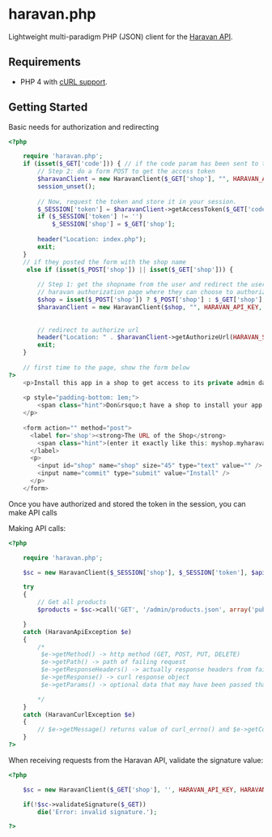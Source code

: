 # haravan.php

Lightweight multi-paradigm PHP (JSON) client for the [Haravan API](http://api.haravan.com/).


## Requirements

* PHP 4 with [cURL support](http://php.net/manual/en/book.curl.php).


## Getting Started

Basic needs for authorization and redirecting

```php
<?php

	require 'haravan.php';
	if (isset($_GET['code'])) { // if the code param has been sent to this page... we are in Step 2
		// Step 2: do a form POST to get the access token
		$haravanClient = new HaravanClient($_GET['shop'], "", HARAVAN_API_KEY, HARAVAN_SECRET);
		session_unset();
		
		// Now, request the token and store it in your session.
		$_SESSION['token'] = $haravanClient->getAccessToken($_GET['code'], REDIRECT_URI);
		if ($_SESSION['token'] != '')
			$_SESSION['shop'] = $_GET['shop'];
	
		header("Location: index.php");
		exit;		
	}
	// if they posted the form with the shop name
	 else if (isset($_POST['shop']) || isset($_GET['shop'])) {
	
		// Step 1: get the shopname from the user and redirect the user to the
		// haravan authorization page where they can choose to authorize this app
		$shop = isset($_POST['shop']) ? $_POST['shop'] : $_GET['shop'];
		$haravanClient = new HaravanClient($shop, "", HARAVAN_API_KEY, HARAVAN_SECRET);
	
		
		// redirect to authorize url
		header("Location: " . $haravanClient->getAuthorizeUrl(HARAVAN_SCOPE, REDIRECT_URI));
		exit;
	}
	
	// first time to the page, show the form below
?>
	<p>Install this app in a shop to get access to its private admin data.</p> 
 
	<p style="padding-bottom: 1em;">
		<span class="hint">Don&rsquo;t have a shop to install your app in handy? <a href="https://app.haravan.com/services/partners/">Create a test shop.</a></span>
	</p> 
	 
	<form action="" method="post">
	  <label for='shop'><strong>The URL of the Shop</strong> 
	    <span class="hint">(enter it exactly like this: myshop.myharavan.com)</span> 
	  </label> 
	  <p> 
	    <input id="shop" name="shop" size="45" type="text" value="" /> 
	    <input name="commit" type="submit" value="Install" /> 
	  </p> 
	</form>

```

Once you have authorized and stored the token in the session, you can make API calls

Making API calls:

```php
<?php

	require 'haravan.php';

	$sc = new HaravanClient($_SESSION['shop'], $_SESSION['token'], $api_key, $secret);

	try
	{
		// Get all products
		$products = $sc->call('GET', '/admin/products.json', array('published_status'=>'published'));

	}
	catch (HaravanApiException $e)
	{
		/* 
		 $e->getMethod() -> http method (GET, POST, PUT, DELETE)
		 $e->getPath() -> path of failing request
		 $e->getResponseHeaders() -> actually response headers from failing request
		 $e->getResponse() -> curl response object
		 $e->getParams() -> optional data that may have been passed that caused the failure

		*/
	}
	catch (HaravanCurlException $e)
	{
		// $e->getMessage() returns value of curl_errno() and $e->getCode() returns value of curl_ error()
	}
?>
```

When receiving requests from the Haravan API, validate the signature value:

```php
<?php

    $sc = new HaravanClient($_GET['shop'], '', HARAVAN_API_KEY, HARAVAN_SECRET);

    if(!$sc->validateSignature($_GET))
        die('Error: invalid signature.');

?>
```
